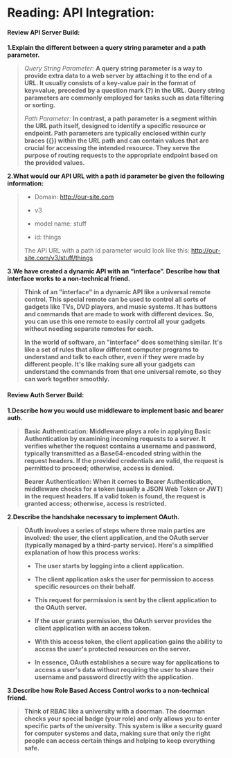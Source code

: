 # Reading: API Integration:

#### Review API Server Build:

**1.Explain the different between a query string parameter and a path parameter.**
>
> *Query String Parameter:* **A query string parameter is a way to provide extra data to a web server by attaching it to the end of a URL. It usually consists of a key-value pair in the format of key=value, preceded by a question mark (?) in the URL. Query string parameters are commonly employed for tasks such as data filtering or sorting.**
>
>*Path Parameter:* **In contrast, a path parameter is a segment within the URL path itself, designed to identify a specific resource or endpoint. Path parameters are typically enclosed within curly braces ({}) within the URL path and can contain values that are crucial for accessing the intended resource. They serve the purpose of routing requests to the appropriate endpoint based on the provided values.**


**2.What would our API URL with a path id parameter be given the following information:**
>
>* Domain: http://our-site.com
>
>* v3
>
>* model name: stuff
>
>* id: things
>
>The API URL with a path id parameter would look like this: http://our-site.com/v3/stuff/things 


**3.We have created a dynamic API with an “interface”. Describe how that interface works to a non-technical friend.**
>**Think of an "interface" in a dynamic API like a universal remote control. This special remote can be used to control all sorts of gadgets like TVs, DVD players, and music systems. It has buttons and commands that are made to work with different devices. So, you can use this one remote to easily control all your gadgets without needing separate remotes for each.**
>
>**In the world of software, an "interface" does something similar. It's like a set of rules that allow different computer programs to understand and talk to each other, even if they were made by different people. It's like making sure all your gadgets can understand the commands from that one universal remote, so they can work together smoothly.**

#### Review Auth Server Build:

**1.Describe how you would use middleware to implement basic and bearer auth.**
> **Basic Authentication: Middleware plays a role in applying Basic Authentication by examining incoming requests to a server. It verifies whether the request contains a username and password, typically transmitted as a Base64-encoded string within the request headers. If the provided credentials are valid, the request is permitted to proceed; otherwise, access is denied.**
>
>**Bearer Authentication: When it comes to Bearer Authentication, middleware checks for a token (usually a JSON Web Token or JWT) in the request headers. If a valid token is found, the request is granted access; otherwise, access is restricted.**

**2.Describe the handshake necessary to implement OAuth.**
>**OAuth involves a series of steps where three main parties are involved: the user, the client application, and the OAuth server (typically managed by a third-party service). Here's a simplified explanation of how this process works:**
>
>* **The user starts by logging into a client application.**
>
>* **The client application asks the user for permission to access specific resources on their behalf.**
>
>* **This request for permission is sent by the client application to the OAuth server.**
>
>* **If the user grants permission, the OAuth server provides the client application with an access token.**
>
>* **With this access token, the client application gains the ability to access the user's protected resources on the server.**
>
>* **In essence, OAuth establishes a secure way for applications to access a user's data without requiring the user to share their username and password directly with the application.**

**3.Describe how Role Based Access Control works to a non-technical friend.**
>**Think of RBAC like a university with a doorman. The doorman checks your special badge (your role) and only allows you to enter specific parts of the university. This system is like a security guard for computer systems and data, making sure that only the right people can access certain things and helping to keep everything safe.**